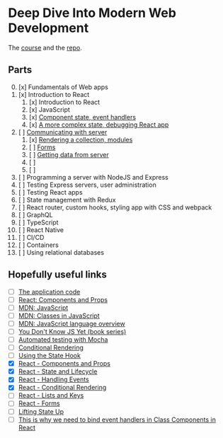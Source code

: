 # Deep Dive Into Modern Web Development

The [course](https://fullstackopen.com/en/) and the [repo](https://github.com/fullstack-hy2020/fullstack-hy2020.github.io).

## Parts

00. [x] Fundamentals of Web apps
01. [x] Introduction to React
    1. [x] Introduction to React
    2. [x] JavaScript
    3. [x] [Component state, event handlers](https://fullstackopen.com/en/part1/component_state_event_handlers)
    4. [x] [A more complex state, debugging React app](https://fullstackopen.com/en/part1/a_more_complex_state_debugging_react_apps)
02. [ ] [Communicating with server](https://fullstackopen.com/en/part2)
    1. [x] [Rendering a collection, modules](https://fullstackopen.com/en/part2/rendering_a_collection_modules)
    2. [ ] [Forms](https://fullstackopen.com/en/part2/forms)
    3. [ ] [Getting data from server](https://fullstackopen.com/en/part2/getting_data_from_server)
    4. [ ] []()
    5. [ ] []()
03. [ ] Programming a server with NodeJS and Express
04. [ ] Testing Express servers, user administration
05. [ ] Testing React apps
06. [ ] State management with Redux
07. [ ] React router, custom hooks, styling app with CSS and webpack
08. [ ] GraphQL
09. [ ] TypeScript
10. [ ] React Native
11. [ ] CI/CD
12. [ ] Containers
13. [ ] Using relational databases

## Hopefully useful links

- [ ] [The application code](https://github.com/mluukkai/example_app)
- [ ] [React: Components and Props](https://reactjs.org/docs/components-and-props.html)
- [ ] [MDN: JavaScript](https://developer.mozilla.org/en-US/docs/Web/JavaScript)
- [ ] [MDN: Classes in JavaScript](https://developer.mozilla.org/en-US/docs/Learn/JavaScript/Objects/Classes_in_JavaScript)
- [ ] [MDN: JavaScript language overview](https://developer.mozilla.org/en-US/docs/Web/JavaScript/Language_Overview)
- [ ] [You Don't Know JS Yet (book series)](https://github.com/getify/You-Dont-Know-JS)
- [ ] [Automated testing with Mocha](https://javascript.info/testing-mocha)
- [ ] [Conditional Rendering](https://reactjs.org/docs/conditional-rendering.html)
- [ ] [Using the State Hook](https://reactjs.org/docs/hooks-state.html)
- [x] [React - Components and Props](https://reactjs.org/docs/components-and-props.html)
- [x] [React - State and Lifecycle](https://reactjs.org/docs/state-and-lifecycle.html)
- [x] [React - Handling Events](https://reactjs.org/docs/handling-events.html)
- [x] [React - Conditional Rendering](https://reactjs.org/docs/conditional-rendering.html)
- [ ] [React - Lists and Keys](https://reactjs.org/docs/lists-and-keys.html)
- [ ] [React - Forms](https://reactjs.org/docs/forms.html)
- [ ] [Lifting State Up](https://reactjs.org/docs/lifting-state-up.html)
- [ ] [This is why we need to bind event handlers in Class Components in React](https://www.freecodecamp.org/news/this-is-why-we-need-to-bind-event-handlers-in-class-components-in-react-f7ea1a6f93eb/)
